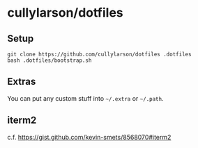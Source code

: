 # cullylarson/dotfiles

## Setup

```
git clone https://github.com/cullylarson/dotfiles .dotfiles
bash .dotfiles/bootstrap.sh
```

## Extras

You can put any custom stuff into `~/.extra` or `~/.path`.

## iterm2

c.f. https://gist.github.com/kevin-smets/8568070#iterm2
